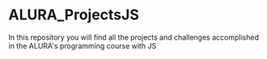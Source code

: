 # ALURA_ProjectsJS
In this repository you will find all the projects and challenges accomplished in the ALURA's programming course with JS 
